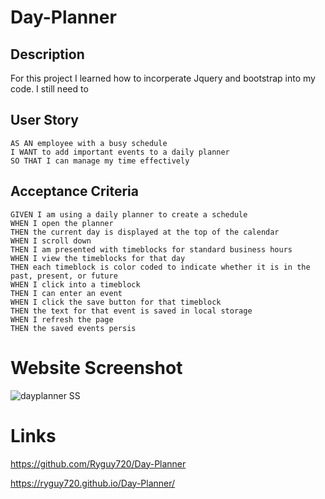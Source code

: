 # Day-Planner
## Description
For this project I learned how to incorperate Jquery and bootstrap into my code. I still need to 

## User Story

```
AS AN employee with a busy schedule
I WANT to add important events to a daily planner
SO THAT I can manage my time effectively
```

## Acceptance Criteria

```
GIVEN I am using a daily planner to create a schedule
WHEN I open the planner
THEN the current day is displayed at the top of the calendar
WHEN I scroll down
THEN I am presented with timeblocks for standard business hours
WHEN I view the timeblocks for that day
THEN each timeblock is color coded to indicate whether it is in the past, present, or future
WHEN I click into a timeblock
THEN I can enter an event
WHEN I click the save button for that timeblock
THEN the text for that event is saved in local storage
WHEN I refresh the page
THEN the saved events persis
```


# Website Screenshot

![dayplanner SS](https://user-images.githubusercontent.com/87840389/135362177-67195193-8dac-4eb7-81f2-beef86d9850a.png)

# Links

https://github.com/Ryguy720/Day-Planner

https://ryguy720.github.io/Day-Planner/





